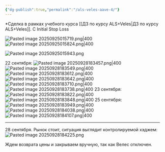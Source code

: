 ```yaml
---
{"dg-publish":true,"permalink":"/als-veles-aave-4/"}
---
```


*Сделка в рамках учебного курса [[ДЗ по курсу ALS+Veles\|ДЗ по курсу ALS+Veles]]. С Initial Stop Loss

![Pasted image 20250925015719.png|400](/img/user/media/Pasted%20image%2020250925015719.png)
![Pasted image 20250925015824.png|400](/img/user/media/Pasted%20image%2020250925015824.png)

![Pasted image 20250925015943.png](/img/user/media/Pasted%20image%2020250925015943.png)

22 сентября:
![Pasted image 20250928183457.png|400](/img/user/media/Pasted%20image%2020250928183457.png)
![Pasted image 20250928183549.png|400](/img/user/media/Pasted%20image%2020250928183549.png)
![Pasted image 20250928183612.png|400](/img/user/media/Pasted%20image%2020250928183612.png)
![Pasted image 20250928183642.png|400](/img/user/media/Pasted%20image%2020250928183642.png)
![Pasted image 20250928183710.png|400](/img/user/media/Pasted%20image%2020250928183710.png)
![Pasted image 20250928183738.png|400](/img/user/media/Pasted%20image%2020250928183738.png)
23 сентября:
![Pasted image 20250928183822.png|400](/img/user/media/Pasted%20image%2020250928183822.png)
![Pasted image 20250928183848.png|400](/img/user/media/Pasted%20image%2020250928183848.png)
25 сентября:
![Pasted image 20250928183949.png|400](/img/user/media/Pasted%20image%2020250928183949.png)
![Pasted image 20250928184038.png|400](/img/user/media/Pasted%20image%2020250928184038.png)
![Pasted image 20250928184107.png|400](/img/user/media/Pasted%20image%2020250928184107.png)

---
28 сентября.
Рынок стоит, ситуация выглядит контролируемой хэджем:
![Pasted image 20250928184225.png](/img/user/media/Pasted%20image%2020250928184225.png)

Ждем возврата цены и закрываем вручную, так как Велес отключен.
